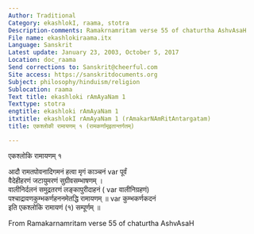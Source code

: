 ```yaml
---
Author: Traditional
Category: ekashlokI, raama, stotra
Description-comments: Ramakrnamritam verse 55 of chaturtha AshvAsaH
File name: ekashlokiraama.itx
Language: Sanskrit
Latest update: January 23, 2003, October 5, 2017
Location: doc_raama
Send corrections to: Sanskrit@cheerful.com
Site access: https://sanskritdocuments.org
Subject: philosophy/hinduism/religion
Sublocation: raama
Text title: ekashloki rAmAyaNam 1
Texttype: stotra
engtitle: ekashloki rAmAyaNam 1
itxtitle: ekashlokI rAmAyaNam 1 (rAmakarNAmRitAntargatam)
title: एकश्लोकी रामायणम् १ (रामकर्णामृइतान्तर्गतम्)

---
```

  
 एकश्लोकि रामायणम् १   
  
आदौ रामतपोवनादिगमनं हत्वा मृगं काञ्चनं  var  पूर्वं  
वैदेहीहरणं जटायुमरणं सुग्रीवसम्भाषणम् ।  
वालीनिर्दलनं समुद्रतरणं लङ्कापुरीदाहनं ( var  वालीनिग्रहणं)  
पश्चाद्रावणकुम्भकर्णहननमेतद्धि रामायणम् ॥  var  कुम्भकर्णकदनं  
इति एकश्लोकि रामायणं (१) सम्पूर्णम् ॥  
  
  
  
From Ramakarnamritam verse 55 of chaturtha AshvAsaH  
  
